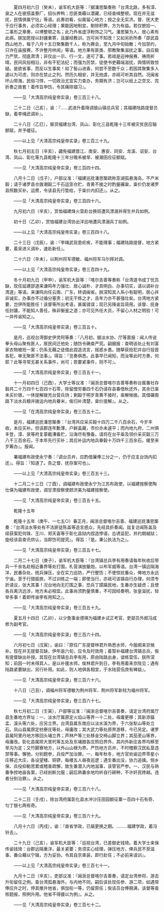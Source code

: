 <!-- { "loadSidebar": true } -->
　　夏四月初六日（癸未），谕军机大臣等：『据潘思榘奏称「台湾北路，多有漳、泉之人在彼搭盖寮厂，招伙养鸭；恐匪类藉以潜藏，已经查缉整顿。现在并无滋扰，民情俱属宁怗」等语。此奏初看，似属留心地方；按之全无实济。督、抚大吏于应行事务，必须实心经理；果能因地制宜，剔除积弊，方为有益。若仅摭拾一、二事形之章奏，以博整顿之名；此乃外省虚浮粉饰之习气。潘思榘为人、居心素有此病，朕加恩授以封疆重寄，且屡经教训，岂可尚不知改！又如另折所奏「邵武县西山地方，每于八月十五日聚集数千人，称为赛会，至九月中旬始散；今加禁约，只许在庙报赛，不许整月哄闹」等语。地方果有匪类、邪教聚集滋扰之事，自应极力严禁，彻底肃清；非仅出一示、行一文，遂可了事。若祗是迎神报赛、祷雨祈晴，民间风俗相沿，非有干犯法纪；而强为厉禁，徒使书吏藉端滋扰，舆情转致惊疑。是欲省事，而反以生事矣！如了髻山进香，何尝不至数千众；若因其聚集多人遽以为可虑，则亦在禁止之列。然历久相安，并无他虞，亦祗可听其自然。况闽省环山带海，民俗刁悍，一切政治尤宜实力查办，务期有济；岂可以纸上之空文、完折奏之故套！着传旨申饬，令其痛除锢习』。 

　　——见「大清高宗纯皇帝实录」卷三百三十八。 

　　二十二日（己亥），谕：『……武进升着降调狼山镇总兵官；其福建陆路提督员缺，着李绳武调补』。 

　　二十八日（乙巳），赈贷福建台湾、凤山、彰化三县乾隆十三年被灾贫民应输额赋，并予缓征。 

　　——以上见「大清高宗纯皇帝实录」卷三百三十九。 

　　秋七月初五日（辛亥），蠲免福建晋江、南安、惠安、同安、龙溪、诏安、台湾、凤山、彰化等九县乾隆十三年分晚禾被旱、被潮田应征额赋。 

　　——见「大清高宗纯皇帝实录」卷三百四十四。 

　　八月十二日（戊子），户部议准：『福建巡抚潘思榘疏称澎湖孤悬海岛，不产米榖；请于诸罗县仓拨潮榖二千石运澎仓贮，青黄不接之时酌量碾粜，粜价仍发诸罗县照数买补。运费，令该县先行垫给，于粜价内扣还』。从之。 

　　——见「大清高宗纯皇帝实录」卷三百四十六。 

　　九月初六日（辛亥），赏恤福建烽火营赴台换班遭风漂溺并得生弁兵如例。 

　　初十日（乙卯），赏恤福建台湾协出洋巡哨遭风漂溺兵丁如例。 

　　——以上见「大清高宗纯皇帝实录」卷三百四十八。 

　　二十三日（戊辰），谕：『李绳武现患疟疾，不能理事；福建陆路提督，地方紧要，着吴进义调补，速赴新任』。 

　　二十六日（辛未），以荆州将军德敏、福州将军马尔拜对调。 

　　——以上见「大清高宗纯皇帝实录」卷三百四十九。 

　　冬十月初九日（甲申），谕军机大臣等：『喀尔吉善等奏称「台湾道书成丁忧员缺，现任延建邵道来谦鸣年力强壮、居心诚朴、才具明白、办事切实，请以调补台湾道」等语。来谦鸣向任云南、广东，转调闽省。朕深知其人系小有聪明，居心并非诚实，办事亦不过循分塞责；初无干练之才，且年力亦不甚强壮矣。台湾地方紧要，岂伊所能胜任！该督等所出考语，甚属错误；现已另降谕旨简用。该督、抚身任封疆，不能知人善任，殊非衡鉴之道；亦可见外任大员，不留心人材之明验！可一并传谕知之』。 

　　——见「大清高宗纯皇帝实录」卷三百五十。 

　　是月，巡视台湾御史伊灵阿等奏：『八月初，据淡水协、厅等禀报：闻人传说拳头母山聚有匪人，居民间迁他处；随饬令确查严究。嗣据报：查明该处止有刘富家衣物被抢一案；仍系无藉之徒借此捏造流言，摇惑乡愚。随拏获抢犯并自行投首各犯，审无聚匪不法事』。得旨：『览奏俱悉。此事早已闻知，而汝等此时方奏，何耶？此等寻常无甚关系事件，尚可；若要紧事件，则不可』。 

　　——见「大清高宗纯皇帝实录」卷三百五十一。 

　　十一月初四日（己酉），大学士等议准：『闽浙总督喀尔吉善等奏称台属番社存榖共二十万四千七百四十石零，除留借穷番四千石仍请存县春借秋还外，其余已粜未买价银，一体提解拨充台营兵饷；剩榖于明岁青黄不接时，粜解候拨。其借碾南路下淡水兵粮并拨运内地兵眷米，俟归补清楚，粜价提解』。从之。 

　　——见「在清高宗纯皇帝实录」卷三百五十二。 

　　是月，福建巡抚潘思榘奏：『台湾共应采买榖十四万二千八百余石，今岁丰收，本应买补。但该郡连年歉薄，户鲜盖藏，市价亦未遽平；而内地九府、二州俱丰登，漳、泉等府复蒙截漕备贮，沿海尽有豫备。请将在台平粜及领价采买榖三万八千三百余石，于本年先行买补；其应补运内地兵眷榖十万四千三百余石，缓至来岁筹办』。报闻。 

　　署福建布政使永宁奏：『调台员弁，应酌借廉俸三分之一，仍于应支台饷内扣还』。得旨：『知道了。告之督、抚存案可也』。 

　　——以上见「大清高宗纯皇帝实录」卷三百五十三。 

　　十二月二十三日（丁酉），调福建布政使永宁为江苏布政使，以福建按察使陶仕僙为福建布政使，调甘肃按察使顾济美为福建按察使。 

　　——见「大清高宗纯皇帝实录」卷三百五十五。 

　　乾隆十五年 

　　乾隆十五年（庚午、一七五○）春正月，闽浙总督喀尔吉善、福建巡抚潘思榘奏：『台湾淡水等处有不法匪徒陈盖等造言惑众，先经具折奏闻。兹复访闻陈盖及续获案犯何珠、王川、郑天喜等于彰化县狱内捏造悖语，怂诱监犯，并约期越狱；旋经该县查讯供认，当即饬司提究』。得旨：『是。秉公执法为之』。 

　　——见「大清高宗纯皇帝实录」卷三百五十七。 

　　二月二十七日（庚子），谕军机大臣等：『台湾镇总兵李有用奏请每年秋收后带兵一千余名赴相近番界等处打围，札营演放鎗炮，以布军威等语。台湾一镇远隔海洋，民番杂处，统兵弹压，全在实力巡防，严行整饬；不使惊扰番众，俾地方永远宁谧。至于行猎振旅，不过训练之一端；即使当行，亦祗可该镇自行办理，何须专折请议，张大其事！况台地向无打围之事，恐兵丁蹂躏民地，生番亦生疑虑；且使各兵离汛远涉，地方未必相宜。此事尚须酌量慎重，不可因经奏明，张皇滋扰，轻举多事！着即传谕李有用知之』。 

　　——见「大清高宗纯皇帝实录」卷三百五十九。 

　　夏五月十四日（乙卯），以少詹事金德瑛为福建乡试正考官、吏部员外郎冯成修为副考官。 

　　——见「大清高宗纯皇帝实录」卷三百六十四。 

　　六月初七日（戊寅），谕曰：『原任广东提督林君升熟悉水师，今服阕来京候补。现在并无提督员缺，伊年逾六旬，应令及时效用；着暂补福建台湾镇总兵，俟有提督缺出补授。其现在台湾镇总兵李有用，原由陆路出身，谙练营伍，朕所深知；前因一时未得其人，是以补援水师。俟林君升到日，李有用着来京陛见；遇有陆路紧要缺出，另行补用。如此，则人地俱各相宜，于水陆营伍庶有裨益』。 

　　——见「大清高宗纯皇帝实录」卷三百六十六。 

　　十八日（己丑），调福州将军德敏为荆州将军、荆州将军新柱为福州将军。 

　　——见「大清高宗纯皇帝实录」卷三百六十七。 

　　秋七月初二日（壬寅），户部等议准：『闽浙总督喀尔吉善奏，请定台湾府属厅县生番地方界址：一、淡水厅属原定火焰山等界一十二处，毋庸更移；其新添猫盂、溪头等六处，应另立界。台湾县属东南应以淡水溪为界，于六张犁山等处立石。凤山县属原定枋寮庄等处，毋庸改；其大武力等处原界游移，今已另定。诸罗县属阿里丹地方移回头埔立界；芦林产等三处移金交椅山脚立界；其茄茇山等界，毋庸改。彰化县属除大里杙等五处及东埔腊各庄照旧界外，其内外新庄各界均移至旱沟为定；又竹脚寮地方，以外山山根为界。严饬地方员弁，不时稽察汉民私垦违禁等事。懈弛，分别题参，兵役严加治罪。一、每年秋冬，地方官劝谕边界零星小庄移近大庄，各设望楼、铜锣，每楼五人昼夜巡逻；遇生番出没，协力追擒。倘乡保、兵役抑勒苦累或稽查疏懈，致生番潜入内地滋事，该管官严参。一、汉民与熟番争控地亩各案，已经剖断允服；嗣后熟番余地均听自行耕种，不许奸民搀越。违者分别治罪』。从之。 

　　——见「大清高宗纯皇帝实录」卷三百六十八。 

　　二十二日（壬戌），除台湾府属彰化县水冲沙压田园额征粟一百四十石有奇、匀丁银七两有奇。 

　　——见「大清高宗纯皇帝实录」卷三百六十九。 

　　八月十六日（丙戌），谕：『直省学政，已届更换之期。………福建学政，着冯铃去』。 

　　二十九日（己亥），谕军机大臣等：『巡视台湾，已差御史钱琦。着大学士来保传谕钱琦：台郡远隔重洋，最关紧要；务须实心经理，弹压地方，俾兵民不至滋事、番众藉以宁辑，方为妥协。令其自京束装，即行赴任；不必前来请训』。 

　　——以上见「大清高宗纯皇帝实录」卷三百七十一。 

　　九月十二日（辛亥），吏部议准：『闽浙总督喀尔吉善奏，请定台湾参将、游击升衔留任之例。查台湾孤悬海外，与内地不同。嗣后该处现任参、游二项，如遇常俸应升之时，停其推升他省，俱加衔一等，仍留原任；俟该员台俸期满，该督等查核题报，照例升用。他省不得援以为例』。从之。 

　　——见「大清高宗纯皇帝实录」卷三百七十二。 

